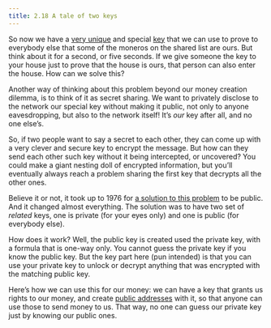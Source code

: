 ```yaml
---
title: 2.18 A tale of two keys
---
```

So now we have a [very unique](2.16_key_selection.md) and special [key](2.15_keys.md) that we can use to prove to everybody else that some of the moneros on the shared list are ours. But think about it for a second, or five seconds. If we give someone the key to your house just to prove that the house is ours, that person can also enter the house. How can we solve this?

Another way of thinking about this problem beyond our money creation dilemma, is to think of it as secret sharing. We want to privately disclose to the network our special key without making it public, not only to anyone eavesdropping, but also to the network itself! It’s *our* key after all, and no one else’s.

So, if two people want to say a secret to each other, they can come up with a very clever and secure key to encrypt the message. But how can they send each other such key without it being intercepted, or uncovered? You could make a giant nesting doll of encrypted information, but you’ll eventually always reach a problem sharing the first key that decrypts all the other ones.

Believe it or not, it took up to 1976 for [a solution to this problem](https://en.wikipedia.org/wiki/Public-key_cryptography) to be public. And it changed almost everything. The solution was to have two set of _related_ keys, one is private (for your eyes only) and one is public (for everybody else).

How does it work? Well, the public key is created used the private key, with a formula that is one-way only. You cannot guess the private key if you know the public key. But the key part here (pun intended) is that you can use your private key to unlock or decrypt anything that was encrypted with the matching public key.

Here’s how we can use this for our money: we can have a key that grants us rights to our money, and create [public addresses](2.21_addresses.md) with it, so that anyone can use those to send money to us. That way, no one can guess our private key just by knowing our public ones.

